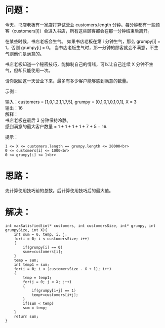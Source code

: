 问题：
======
今天，书店老板有一家店打算试营业 customers.length 分钟。每分钟都有一些顾客（customers[i]）会进入书店，所有这些顾客都会在那一分钟结束后离开。<br>

在某些时候，书店老板会生气。 如果书店老板在第 i 分钟生气，那么 grumpy[i] = 1，否则 grumpy[i] = 0。 当书店老板生气时，那一分钟的顾客就会不满意，不生气则他们是满意的。<br>

书店老板知道一个秘密技巧，能抑制自己的情绪，可以让自己连续 X 分钟不生气，但却只能使用一次。<br>

请你返回这一天营业下来，最多有多少客户能够感到满意的数量。<br>
 

示例：<br>

输入：customers = [1,0,1,2,1,1,7,5], grumpy = [0,1,0,1,0,1,0,1], X = 3<br>
输出：16<br>
解释：<br>
书店老板在最后 3 分钟保持冷静。<br>
感到满意的最大客户数量 = 1 + 1 + 1 + 1 + 7 + 5 = 16.<br>

 

提示：<br>

    1 <= X <= customers.length == grumpy.length <= 20000<br>
    0 <= customers[i] <= 1000<br>
    0 <= grumpy[i] <= 1<br>
    
思路：
======
先计算使用技巧前的总数，后计算使用技巧后的最大值。

解决：
======
```
int maxSatisfied(int* customers, int customersSize, int* grumpy, int grumpySize, int X){
    int sum = 0, temp, i, j;
	for(i = 0; i < customersSize; i++)
    {
		if(grumpy[i] == 0)
        sum+=customers[i];
	}
	temp = sum;
    int temp1 = sum;
	for(i = 0; i < (customersSize - X + 1); i++)
    {
        temp = temp1;
		for(j = 0; j < X; j++)
        {
			if(grumpy[i+j] == 1)
            temp+=customers[i+j];
		}
		if(sum < temp)
        sum = temp;
	}
	return sum;
}
```
